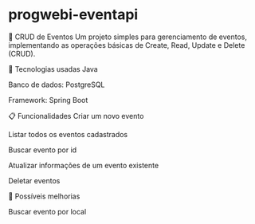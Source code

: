 # progwebi-eventapi

📅 CRUD de Eventos
Um projeto simples para gerenciamento de eventos, implementando as operações básicas de Create, Read, Update e Delete (CRUD).

🚀 Tecnologias usadas
Java 

Banco de dados: PostgreSQL

Framework: Spring Boot

📋 Funcionalidades
Criar um novo evento

Listar todos os eventos cadastrados

Buscar evento por id

Atualizar informações de um evento existente

Deletar eventos

🎯 Possíveis melhorias

Buscar evento por local
